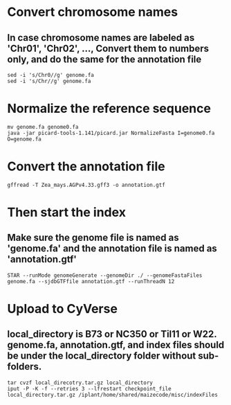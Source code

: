 # Convert chromosome names
## In case chromosome names are labeled as 'Chr01', 'Chr02', ..., Convert them to numbers only, and do the same for the annotation file

    sed -i 's/Chr0//g' genome.fa 
    sed -i 's/Chr//g' genome.fa

# Normalize the reference sequence

    mv genome.fa genome0.fa
    java -jar picard-tools-1.141/picard.jar NormalizeFasta I=genome0.fa O=genome.fa

# Convert the annotation file

    gffread -T Zea_mays.AGPv4.33.gff3 -o annotation.gtf

# Then start the index
## Make sure the genome file is named as 'genome.fa' and the annotation file is named as 'annotation.gtf'

    STAR --runMode genomeGenerate --genomeDir ./ --genomeFastaFiles genome.fa --sjdbGTFfile annotation.gtf --runThreadN 12

# Upload to CyVerse
## local_directory is B73 or NC350 or Til11 or W22. genome.fa, annotation.gtf, and index files should be under the local_directory folder without sub-folders.
    
    tar cvzf local_direcotry.tar.gz local_directory
    iput -P -K -f --retries 3 --lfrestart checkpoint_file local_directory.tar.gz /iplant/home/shared/maizecode/misc/indexFiles
